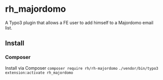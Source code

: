 # rh_majordomo
A Typo3 plugin that allows a FE user to add himself to a Majordomo email list.

## Install

### Composer
Install via Composer
 `composer require rh/rh-majordomo`
 `./vendor/bin/typo3 extension:activate rh_majordomo`

